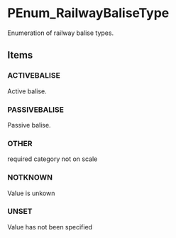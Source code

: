 # PEnum_RailwayBaliseType

Enumeration of railway balise types.<!-- end of definition -->

## Items

### ACTIVEBALISE
Active balise.

### PASSIVEBALISE
Passive balise.

### OTHER
required category not on scale

### NOTKNOWN
Value is unkown

### UNSET
Value has not been specified
